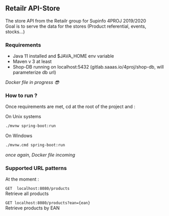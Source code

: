 ## Retailr API-Store

The store API from the Retailr group for Supinfo 4PROJ 2019/2020  
Goal is to serve the data for the stores (Product referential, events, stocks...)

### Requirements

- Java 11 installed and $JAVA_HOME env variable
- Maven v 3 at least
- Shop-DB running on localhost:5432 (gitlab.saaas.io/4proj/shop-db, will parameterize db url)

*Docker file in progress 😎*

### How to run ?

Once requirements are met, cd at the root of the project and :

On Unix systems
```bash
./mvnw spring-boot:run
```

On Windows
```bash
./mvnw.cmd spring-boot:run
```

*once again, Docker file incoming*

### Supported URL patterns

At the moment :

`GET  localhost:8080/products`  
Retrieve all products

`GET localhost:8080/products?ean={ean}`  
Retrieve products by EAN
